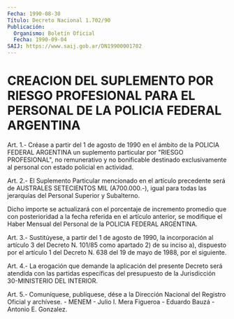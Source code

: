 ```yaml
---
Fecha: 1990-08-30
Título: Decreto Nacional 1.702/90
Publicación:
  Organismo: Boletín Oficial
  Fecha: 1990-09-04
SAIJ: https://www.saij.gob.ar/DN19900001702
---
```

# CREACION DEL SUPLEMENTO POR RIESGO PROFESIONAL PARA EL PERSONAL DE LA POLICIA FEDERAL ARGENTINA

<a id="1"></a>
Art.  1.- Créase a partir del 1 de agosto de 1990 en el ámbito de  la POLICIA  FEDERAL  ARGENTINA  un  suplemento  particular  por "RIESGO  PROFESIONAL",  no  remunerativo y no bonificable destinado exclusivamente  al  personal  con  estado  policial  en  actividad.

<a id="2"></a>
Art.  2.-  El  Suplemento Particular mencionado en el artículo precedente será de AUSTRALES  SETECIENTOS  MIL  (A700.000.-), igual para  todas  las  jerarquías  del  Personal Superior y  Subalterno.

Dicho  importe  se  actualizará  con el  porcentaje  de  incremento promedio que con posterioridad a la  fecha  referida en el artículo anterior, se modifique el Haber Mensual del Personal  de la POLICIA FEDERAL ARGENTINA.

<a id="3"></a>
Art.  3.-  Sustitúyese,  a  partir del 1 de agosto de 1990, la incorporación al artículo 3 del Decreto  N. 101/85 como apartado 2) de su inciso a), dispuesto por el artículo  1  del  Decreto  N. 638 del 19 de mayo de 1988, por el siguiente.

<a id="4"></a>
Art.  4.-  La erogación que demande la aplicación del presente Decreto será atendida  con las partidas específicas del presupuesto de la Jurisdicción 30-MINISTERIO DEL INTERIOR.

<a id="5"></a>
Art. 5.- Comuníquese, publíquese, dése a la Dirección Nacional del Registro  Oficial y archívese. - MENEM - Julio I. Mera Figueroa - Eduardo Bauzá - Antonio E. Gonzalez.
